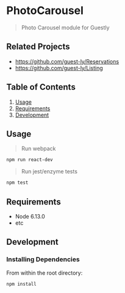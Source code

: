 # PhotoCarousel

> Photo Carousel module for Guestly

## Related Projects

  - https://github.com/guest-ly/Reservations
  - https://github.com/guest-ly/Listing

## Table of Contents

1. [Usage](#Usage)
1. [Requirements](#requirements)
1. [Development](#development)

## Usage
> Run webpack
```sh
npm run react-dev
```
> Run jest/enzyme tests
```sh
npm test
```

## Requirements

- Node 6.13.0
- etc

## Development

### Installing Dependencies

From within the root directory:

```sh
npm install
```
